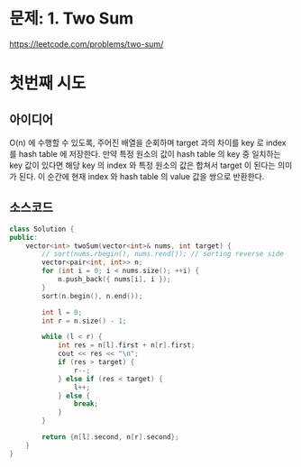 # 문제: 1. Two Sum

https://leetcode.com/problems/two-sum/

# 첫번째 시도

## 아이디어

O(n) 에 수행할 수 있도록, 주어진 배열을 순회하며 target 과의 차이를 key 로 index 를 hash table 에 저장한다. 만약 특정 원소의 값이 hash table 의 key 중 일치하는 key 값이 있다면 해당 key 의 index 와 특정 원소의 값은 합쳐서 target 이 된다는 의미가 된다. 이 순간에 현재 index 와 hash table 의 value 값을 쌍으로 반환한다.

## 소스코드

```cpp
class Solution {
public:
    vector<int> twoSum(vector<int>& nums, int target) {
        // sort(nums.rbegin(), nums.rend()); // sorting reverse side
        vector<pair<int, int>> n;
        for (int i = 0; i < nums.size(); ++i) {
            n.push_back({ nums[i], i });
        }
        sort(n.begin(), n.end());

        int l = 0;
        int r = n.size() - 1;

        while (l < r) {
            int res = n[l].first + n[r].first;
            cout << res << "\n";
            if (res > target) {
                r--;
            } else if (res < target) {
                l++;
            } else {
                break;
            }
        }

        return {n[l].second, n[r].second};
    }
}
```
